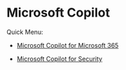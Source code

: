 # Microsoft Copilot

Quick Menu:

- [Microsoft Copilot for Microsoft 365](.\copilotm365\index.md)

- [Microsoft Copilot for Security](.\copilotsecurity\index.md)


